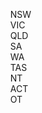 &nbsp;&nbsp;&nbsp;&nbsp;NSW<br>
&nbsp;&nbsp;&nbsp;&nbsp;VIC<br>
&nbsp;&nbsp;&nbsp;&nbsp;QLD<br>
&nbsp;&nbsp;&nbsp;&nbsp;SA<br>
&nbsp;&nbsp;&nbsp;&nbsp;WA<br>
&nbsp;&nbsp;&nbsp;&nbsp;TAS<br>
&nbsp;&nbsp;&nbsp;&nbsp;NT<br>
&nbsp;&nbsp;&nbsp;&nbsp;ACT<br>
&nbsp;&nbsp;&nbsp;&nbsp;OT
